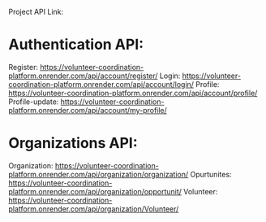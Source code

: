 Project API Link:

Authentication API:
==============================================================================================
Register: https://volunteer-coordination-platform.onrender.com/api/account/register/
Login: https://volunteer-coordination-platform.onrender.com/api/account/login/
Profile: https://volunteer-coordination-platform.onrender.com/api/account/profile/
Profile-update: https://volunteer-coordination-platform.onrender.com/api/account/my-profile/

Organizations API:
===============================================================================================
Organization: https://volunteer-coordination-platform.onrender.com/api/organization/organization/
Opurtunites: https://volunteer-coordination-platform.onrender.com/api/organization/opportunit/
Volunteer: https://volunteer-coordination-platform.onrender.com/api/organization/Volunteer/
